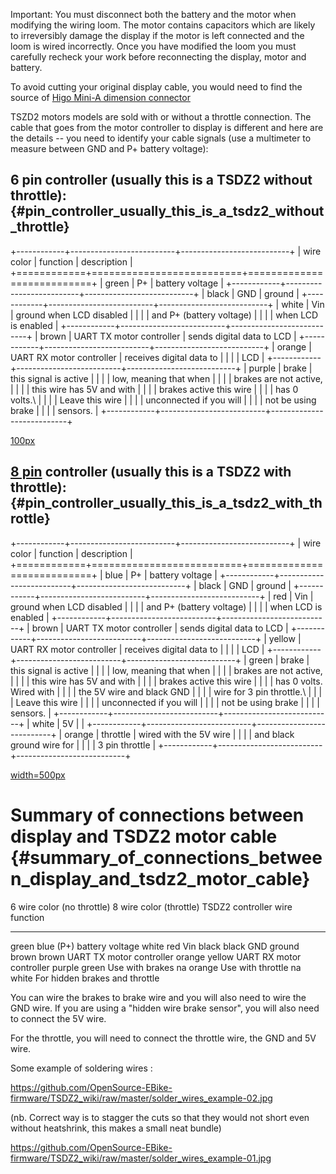 Important: You must disconnect both the battery and the motor when
modifying the wiring loom. The motor contains capacitors which are
likely to irreversibly damage the display if the motor is left connected
and the loom is wired incorrectly. Once you have modified the loom you
must carefully recheck your work before reconnecting the display, motor
and battery.

To avoid cutting your original display cable, you would need to find the
source of [Higo Mini-A dimension
connector](https://github.com/OpenSource-EBike-firmware/TSDZ2_wiki/blob/master/tsdz2-plug-dimensions.jpg)

TSZD2 motors models are sold with or without a throttle connection. The
cable that goes from the motor controller to display is different and
here are the details \-- you need to identify your cable signals (use a
multimeter to measure between GND and P+ battery voltage):

## 6 pin controller (usually this is a TSDZ2 without throttle): {#pin_controller_usually_this_is_a_tsdz2_without_throttle}

+------------+--------------------------+---------------------------+
| wire color | function                 | description               |
+============+==========================+===========================+
| green      | P+                       | battery voltage           |
+------------+--------------------------+---------------------------+
| black      | GND                      | ground                    |
+------------+--------------------------+---------------------------+
| white      | Vin                      | ground when LCD disabled  |
|            |                          | and P+ (battery voltage)  |
|            |                          | when LCD is enabled       |
+------------+--------------------------+---------------------------+
| brown      | UART TX motor controller | sends digital data to LCD |
+------------+--------------------------+---------------------------+
| orange     | UART RX motor controller | receives digital data to  |
|            |                          | LCD                       |
+------------+--------------------------+---------------------------+
| purple     | brake                    | this signal is active     |
|            |                          | low, meaning that when    |
|            |                          | brakes are not active,    |
|            |                          | this wire has 5V and with |
|            |                          | brakes active this wire   |
|            |                          | has 0 volts.\             |
|            |                          | Leave this wire           |
|            |                          | unconnected if you will   |
|            |                          | not be using brake        |
|            |                          | sensors.                  |
+------------+--------------------------+---------------------------+

[100px](https://github.com/hurzhurz/tsdz2/raw/master/images/tsdz2-plug.jpg "wikilink")

## [8 pin](https://endless-sphere.com/forums/viewtopic.php?f=28&t=79788&hilit=flash+lcd3&start=3525#p1415134) controller (usually this is a TSDZ2 with throttle): {#pin_controller_usually_this_is_a_tsdz2_with_throttle}

+------------+--------------------------+---------------------------+
| wire color | function                 | description               |
+============+==========================+===========================+
| blue       | P+                       | battery voltage           |
+------------+--------------------------+---------------------------+
| black      | GND                      | ground                    |
+------------+--------------------------+---------------------------+
| red        | Vin                      | ground when LCD disabled  |
|            |                          | and P+ (battery voltage)  |
|            |                          | when LCD is enabled       |
+------------+--------------------------+---------------------------+
| brown      | UART TX motor controller | sends digital data to LCD |
+------------+--------------------------+---------------------------+
| yellow     | UART RX motor controller | receives digital data to  |
|            |                          | LCD                       |
+------------+--------------------------+---------------------------+
| green      | brake                    | this signal is active     |
|            |                          | low, meaning that when    |
|            |                          | brakes are not active,    |
|            |                          | this wire has 5V and with |
|            |                          | brakes active this wire   |
|            |                          | has 0 volts. Wired with   |
|            |                          | the 5V wire and black GND |
|            |                          | wire for 3 pin throttle.\ |
|            |                          | Leave this wire           |
|            |                          | unconnected if you will   |
|            |                          | not be using brake        |
|            |                          | sensors.                  |
+------------+--------------------------+---------------------------+
| white      | 5V                       |                           |
+------------+--------------------------+---------------------------+
| orange     | throttle                 | wired with the 5V wire    |
|            |                          | and black ground wire for |
|            |                          | 3 pin throttle            |
+------------+--------------------------+---------------------------+

[
width=500px](https://github.com/OpenSource-EBike-firmware/TSDZ2_wiki/blob/master/TSDZ2_8Pin_Connector_Higo_B8_Cable_Map_2.jpg "wikilink")

# Summary of connections between display and TSDZ2 motor cable {#summary_of_connections_between_display_and_tsdz2_motor_cable}

  6 wire color (no throttle)   8 wire color (throttle)   TSDZ2 controller wire function
  ---------------------------- ------------------------- --------------------------------
  green                        blue                      (P+) battery voltage
  white                        red                       Vin
  black                        black                     GND ground
  brown                        brown                     UART TX motor controller
  orange                       yellow                    UART RX motor controller
  purple                       green                     Use with brakes
  na                           orange                    Use with throttle
  na                           white                     For hidden brakes and throttle

You can wire the brakes to brake wire and you will also need to wire the
GND wire. If you are using a "hidden wire brake sensor", you will also
need to connect the 5V wire.

For the throttle, you will need to connect the throttle wire, the GND
and 5V wire.

Some example of soldering wires :

<https://github.com/OpenSource-EBike-firmware/TSDZ2_wiki/raw/master/solder_wires_example-02.jpg>

(nb. Correct way is to stagger the cuts so that they would not short
even without heatshrink, this makes a small neat bundle)

<https://github.com/OpenSource-EBike-firmware/TSDZ2_wiki/raw/master/solder_wires_example-01.jpg>
